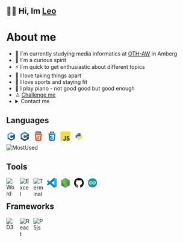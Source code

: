 ## 👋🏻 Hi, Im [Leo](https://github.com/BetaBiest)

# About me
- 🏢 I´m currently studying media informatics at [OTH-AW](https://www.oth-aw.de) in Amberg
- 🦝 I´m a curious spirit
- ⚡ I´m quick to get enthusiastic about different topics
- 🔧 I love taking things apart
- 🎾 I love sports and staying fit
- 🎹 I play piano - not good good but good enough
- ♙ [Challenge me](https://www.chess.com/member/betabiest)
- <details>
  <summary>Contact me</summary>
  <img alt="Discord" width="16px" style="display: inline; margin-right: 10px" src="https://cdn.iconscout.com/icon/free/png-512/discord-3-569463.png" /> <a href="https://discordapp.com/users/198852763663335424/">LeoS#0001</a>
</details>
  
## Languages

<img align="left" alt="C" width="26px" style="margin-right: 10px" src="https://raw.githubusercontent.com/github/explore/80688e429a7d4ef2fca1e82350fe8e3517d3494d/topics/c/c.png" />
<img align="left" alt="CPP" width="26px" style="margin-right: 10px" src="https://raw.githubusercontent.com/github/explore/80688e429a7d4ef2fca1e82350fe8e3517d3494d/topics/cpp/cpp.png" />
<img align="left" alt="HTML5" width="26px" style="margin-right: 10px" src="https://raw.githubusercontent.com/github/explore/80688e429a7d4ef2fca1e82350fe8e3517d3494d/topics/html/html.png" />
<img align="left" alt="CSS3" width="26px" style="margin-right: 10px" src="https://raw.githubusercontent.com/github/explore/80688e429a7d4ef2fca1e82350fe8e3517d3494d/topics/css/css.png" />
<img align="left" alt="JavaScript" style="margin-right: 10px" width="26px" src="https://raw.githubusercontent.com/github/explore/80688e429a7d4ef2fca1e82350fe8e3517d3494d/topics/javascript/javascript.png" />
<img align="left" alt="Python" style="margin-right: 10px" width="26px" src="https://raw.githubusercontent.com/github/explore/80688e429a7d4ef2fca1e82350fe8e3517d3494d/topics/python/python.png" />
</br></br>

<img alt="MostUsed" style="margin-right: 10px" src="https://github-readme-stats.vercel.app/api/top-langs/?username=leoschur&layout=compact&title_color=fafafa&bg_color=24292e&text_color=00eac0" />

## Tools

<img align="left" alt="Word" width="26px" style="margin-right: 10px" src="https://www.cvhelpdesk.nl/wp-content/uploads/2017/09/microsoft-word-on-the-app-store-how-to-create-a-logo-in-word.jpg" />
<img align="left" alt="Excel" width="26px" style="margin-right: 10px" src="https://vignette.wikia.nocookie.net/logopedia/images/5/58/Image226.png/revision/latest/scale-to-width-down/185?cb=20120717235902" />
<img align="left" alt="Terminal" width="26px" style="margin-right: 10px" src="https://upload.wikimedia.org/wikipedia/commons/0/01/Windows_Terminal_Logo_256x256.png" />
<img align="left" alt="Visual Studio Code" width="26px" style="margin-right: 10px" src="https://raw.githubusercontent.com/github/explore/80688e429a7d4ef2fca1e82350fe8e3517d3494d/topics/visual-studio-code/visual-studio-code.png" />
<img align="left" alt="Node.js" width="26px" style="margin-right: 10px" src="https://raw.githubusercontent.com/github/explore/80688e429a7d4ef2fca1e82350fe8e3517d3494d/topics/nodejs/nodejs.png" />
<img align="left" alt="GitHub" width="26px" style="margin-right: 10px" src="https://raw.githubusercontent.com/github/explore/78df643247d429f6cc873026c0622819ad797942/topics/github/github.png" />
<img align="left" alt="Arduino" width="26px" style="margin-right: 10px" src="https://raw.githubusercontent.com/github/explore/78df643247d429f6cc873026c0622819ad797942/topics/arduino/arduino.png" />
</br></br>

## Frameworks

<img align="left" alt="D3" width="26px" style="margin-right: 10px" src="https://raw.githubusercontent.com/d3/d3-logo/master/d3.png" />
<img align="left" alt="React" width="26px" style="margin-right: 10px" src="https://cdn.worldvectorlogo.com/logos/react.svg" />
<img align="left" alt="P5js" width="26px" style="margin-right: 10px" src="https://miro.medium.com/max/300/1*h9G7gjWQeQVwqkbhHVvOQg.png" />
